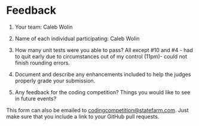 # Feedback

1. Your team: Caleb Wolin
2. Name of each individual participating: Caleb Wolin
3. How many unit tests were you able to pass? All except #10 and #4 - had to quit early due to circumstances out of my control (11pm)- could not finish rounding errors.
4. Document and describe any enhancements included to help the judges properly grade your submission.

5. Any feedback for the coding competition? Things you would like to see in future events?

This form can also be emailed to [codingcompetition@statefarm.com](mailto:codingcompetition@statefarm.com). Just make sure that you include a link to your GitHub pull requests.
